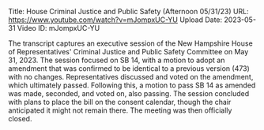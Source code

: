 Title: House Criminal Justice and Public Safety (Afternoon 05/31/23)
URL: https://www.youtube.com/watch?v=mJompxUC-YU
Upload Date: 2023-05-31
Video ID: mJompxUC-YU

The transcript captures an executive session of the New Hampshire House of Representatives' Criminal Justice and Public Safety Committee on May 31, 2023. The session focused on SB 14, with a motion to adopt an amendment that was confirmed to be identical to a previous version (473) with no changes. Representatives discussed and voted on the amendment, which ultimately passed. Following this, a motion to pass SB 14 as amended was made, seconded, and voted on, also passing. The session concluded with plans to place the bill on the consent calendar, though the chair anticipated it might not remain there. The meeting was then officially closed.